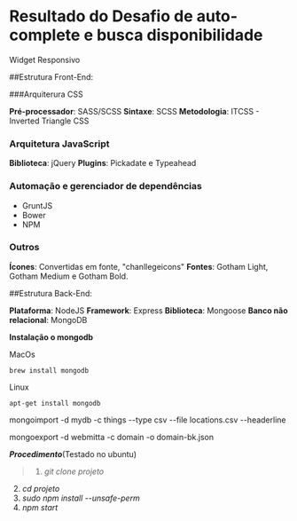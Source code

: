 # Resultado do Desafio de auto-complete e busca disponibilidade

Widget Responsivo

##Estrutura Front-End: 

###Arquiterura CSS

**Pré-processador**: SASS/SCSS
**Sintaxe**: SCSS
**Metodologia**: ITCSS - Inverted Triangle CSS


### Arquitetura JavaScript

**Biblioteca**: jQuery
**Plugins**: Pickadate e Typeahead


### Automação e gerenciador de dependências

- GruntJS
- Bower
- NPM


### Outros

**Ícones**: Convertidas em fonte, "chanllegeicons" 
**Fontes**: Gotham Light, Gotham Medium e Gotham Bold.


##Estrutura Back-End: 

**Plataforma**: NodeJS
**Framework**: Express
**Biblioteca**: Mongoose
**Banco não relacional**: MongoDB



**Instalação o mongodb**

MacOs

```
brew install mongodb
```

Linux

```
apt-get install mongodb
```

mongoimport -d mydb -c things --type csv --file locations.csv --headerline

mongoexport -d webmitta -c domain -o domain-bk.json


***Procedimento***(Testado no ubuntu)

>1. *git clone projeto*
2. *cd projeto*
3. *sudo npm install --unsafe-perm*
4. *npm start*
